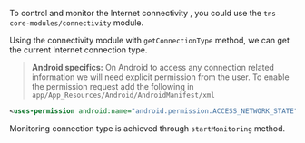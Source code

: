 To control and monitor the Internet connectivity , you could use the `tns-core-modules/connectivity` module.
<snippet id='connectivity-require'/>

Using the connectivity module with `getConnectionType` method, we can get the current Internet connection type.
<snippet id='connectivity-type'/>

> **Android specifics:** On Android to access any connection related information we will need explicit permission from the user.
To enable the permission request add the following in `app/App_Resources/Android/AndroidManifest/xml`
```XML
<uses-permission android:name="android.permission.ACCESS_NETWORK_STATE"/>
```

Monitoring connection type is achieved through `startMonitoring` method.
<snippet id='connectivity-monitoring'/>
